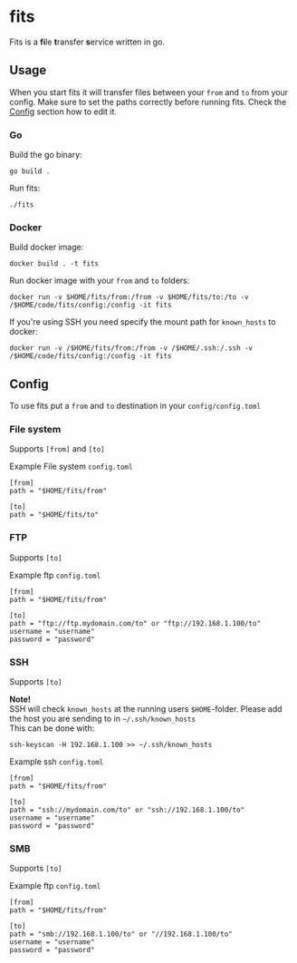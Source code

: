 # fits
Fits is a **fi**le **t**ransfer **s**ervice written in go.

## Usage
When you start fits it will transfer files between your `from` and `to` from your config.
Make sure to set the paths correctly before running fits. Check the [Config](#config) section how to edit it.

### Go
Build the go binary:
```
go build .
```

Run fits:
```
./fits
```

### Docker

Build docker image:
```
docker build . -t fits
```

Run docker image with your `from` and `to` folders:
```
docker run -v $HOME/fits/from:/from -v $HOME/fits/to:/to -v /$HOME/code/fits/config:/config -it fits
```

If you're using SSH you need specify the mount path for `known_hosts` to docker:
```
docker run -v /$HOME/fits/from:/from -v /$HOME/.ssh:/.ssh -v /$HOME/code/fits/config:/config -it fits
```

## Config
To use fits put a `from` and `to` destination in your `config/config.toml`

### File system
Supports `[from]` and `[to]`

Example File system `config.toml`
```
[from]
path = "$HOME/fits/from"

[to]
path = "$HOME/fits/to"
```

### FTP
Supports `[to]`

Example ftp `config.toml`
```
[from]
path = "$HOME/fits/from"

[to]
path = "ftp://ftp.mydomain.com/to" or "ftp://192.168.1.100/to"
username = "username"
password = "password"
```

### SSH
Supports `[to]`

**Note!**  
SSH will check `known_hosts` at the running users `$HOME`-folder.
Please add the host you are sending to in `~/.ssh/known_hosts`  
This can be done with:  
```
ssh-keyscan -H 192.168.1.100 >> ~/.ssh/known_hosts
```

Example ssh `config.toml`
```
[from]
path = "$HOME/fits/from"

[to]
path = "ssh://mydomain.com/to" or "ssh://192.168.1.100/to"
username = "username"
password = "password"
```

### SMB
Supports `[to]`

Example ftp `config.toml`
```
[from]
path = "$HOME/fits/from"

[to]
path = "smb://192.168.1.100/to" or "//192.168.1.100/to"
username = "username"
password = "password"
```
